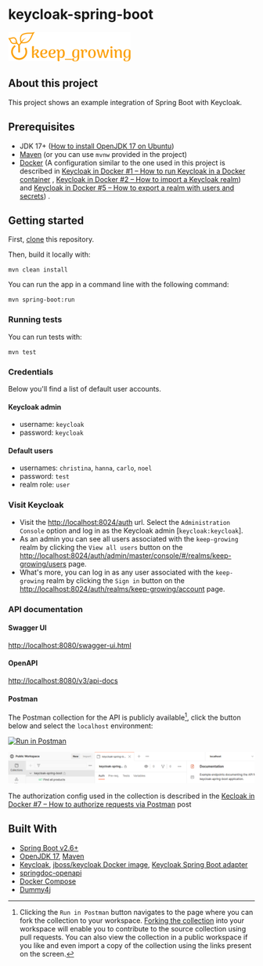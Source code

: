 # keycloak-spring-boot

[![keep_growing logo](readme-images/logo_250x60.png)](https://keepgrowing.in/)

## About this project

This project shows an example integration of Spring Boot with Keycloak.

## Prerequisites

* JDK 17+ ([How to install OpenJDK 17 on Ubuntu](https://keepgrowing.in/java/how-to-install-openjdk-17-on-ubuntu/))
* [Maven](https://maven.apache.org/) (or you can use `mvnw` provided in the project)
* [Docker](https://docs.docker.com/get-docker/)
  (A configuration similar to the one used in this project is described in
  [Keycloak in Docker #1 – How to run Keycloak in a Docker container](https://keepgrowing.in/tools/keycloak-in-docker-1-how-to-run-keycloak-in-a-docker-container/)
  ,
  [Keycloak in Docker #2 – How to import a Keycloak realm](https://keepgrowing.in/tools/keycloak-in-docker-2-how-to-import-a-keycloak-realm/))
  and [Keycloak in Docker #5 – How to export a realm with users and secrets](https://keepgrowing.in/tools/keycloak-in-docker-5-how-to-export-a-realm-with-users-and-secrets/))
  .

## Getting started

First, [clone](https://docs.github.com/en/github/creating-cloning-and-archiving-repositories/cloning-a-repository-from-github/cloning-a-repository)
this repository.

Then, build it locally with:

```shell
mvn clean install
```

You can run the app in a command line with the following command:

```shell
mvn spring-boot:run
```

### Running tests

You can run tests with:

```shell
mvn test
```

### Credentials

Below you'll find a list of default user accounts.

#### Keycloak admin

* username: `keycloak`
* password: `keycloak`

#### Default users

* usernames: `christina`, `hanna`, `carlo`, `noel`
* password: `test`
* realm role: `user`

### Visit Keycloak

* Visit the [http://localhost:8024/auth](http://localhost:8024/auth) url. Select the `Administration Console` option and
  log in as the Keycloak admin [`keycloak:keycloak`].
* As an admin you can see all users associated with the `keep-growing` realm by clicking the `View all users` button on
  the [http://localhost:8024/auth/admin/master/console/#/realms/keep-growing/users](http://localhost:8024/auth/admin/master/console/#/realms/keep-growing/users)
  page.
* What's more, you can log in as any user associated with the `keep-growing` realm by clicking the `Sign in` button on
  the [http://localhost:8024/auth/realms/keep-growing/account](http://localhost:8024/auth/realms/keep-growing/account)
  page.

### API documentation

#### Swagger UI

[http://localhost:8080/swagger-ui.html](http://localhost:8080/swagger-ui.html)

#### OpenAPI

[http://localhost:8080/v3/api-docs](http://localhost:8080/v3/api-docs)

#### Postman

The Postman collection for the API is publicly available[^1], click the button below and select the `localhost`
environment:

[![Run in Postman](https://run.pstmn.io/button.svg)](https://god.gw.postman.com/run-collection/2376101-355eea51-db59-42b1-a7cd-5b30bffbc279?action=collection%2Ffork&collection-url=entityId%3D2376101-355eea51-db59-42b1-a7cd-5b30bffbc279%26entityType%3Dcollection%26workspaceId%3Dcab089bb-1815-498b-a447-bd5ff08145fb#?env%5Blocalhost%5D=W3sia2V5IjoiYmFzZVVybCIsInZhbHVlIjoiaHR0cDovL2xvY2FsaG9zdDo4MDgwIiwiZW5hYmxlZCI6dHJ1ZSwic2Vzc2lvblZhbHVlIjoiaHR0cDovL2xvY2FsaG9zdDo4MDgwIiwic2Vzc2lvbkluZGV4IjowfV0=)

![Postman collection screenshot](readme-images/postman-collection.png)

The authorization config used in the collection is described in
the [Kecloak in Docker #7 – How to authorize requests via Postman](https://keepgrowing.in/tools/kecloak-in-docker-7-how-to-authorize-requests-via-postman/)
post

[^1]: Clicking the `Run in Postman` button navigates to the page where you can fork the collection to your workspace.
[Forking the collection](https://learning.postman.com/docs/collaborating-in-postman/version-control-for-collections/#forking-a-collection)
into your workspace will enable you to contribute to the source collection using pull requests. You can also view the
collection in a public workspace if you like and even import a copy of the collection using the links present on the
screen.

## Built With

* [Spring Boot v2.6+](https://spring.io/projects/spring-boot)
* [OpenJDK 17](https://jdk.java.net/17/), [Maven](https://maven.apache.org/)
* [Keycloak](https://www.keycloak.org/), [jboss/keycloak Docker image](https://hub.docker.com/r/jboss/keycloak/),
  [Keycloak Spring Boot adapter](https://www.keycloak.org/docs/latest/securing_apps/#_spring_boot_adapter)
* [springdoc-openapi](https://springdoc.org/)
* [Docker Compose](https://docs.docker.com/compose/)
* [Dummy4j](https://daniel-frak.github.io/dummy4j/)